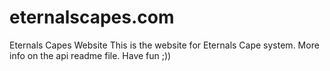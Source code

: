 # eternalscapes.com
Eternals Capes Website
This is the website for Eternals Cape system. More info on the api readme file. Have fun ;))
